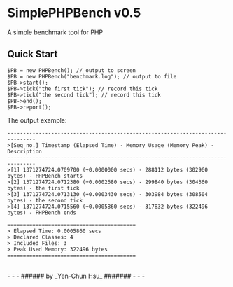 SimplePHPBench v0.5
===================

A simple benchmark tool for PHP

Quick Start
-----------
    
    $PB = new PHPBench(); // output to screen
    $PB = new PHPBench("benchmark.log"); // output to file
    $PB->start();
    $PB->tick("the first tick"); // record this tick
    $PB->tick("the second tick"); // record this tick
    $PB->end();
    $PB->report();
    
    
The output example:

    -------------------------------------------------------------------------------
    >[Seq no.] Timestamp (Elapsed Time) - Memory Usage (Memory Peak) - Description
    -------------------------------------------------------------------------------
    >[1] 1371274724.0709700 (+0.0000000 secs) - 288112 bytes (302960 bytes) - PHPBench starts
    >[2] 1371274724.0712380 (+0.0002680 secs) - 299840 bytes (304360 bytes) - the first tick
    >[3] 1371274724.0713130 (+0.0003430 secs) - 303984 bytes (308504 bytes) - the second tick
    >[4] 1371274724.0715560 (+0.0005860 secs) - 317832 bytes (322496 bytes) - PHPBench ends

    =========================================
    > Elapsed Time: 0.0005860 secs
    > Declared Classes: 4
    > Included Files: 3
    > Peak Used Memory: 322496 bytes
    =========================================

<br />
- - -
###### by _Yen-Chun Hsu_ #######
- - -
